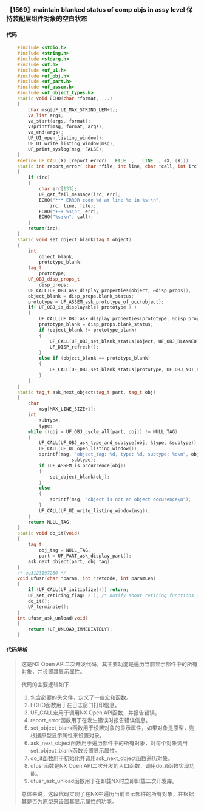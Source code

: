 ### 【1569】maintain blanked status of comp objs in assy level 保持装配层组件对象的空白状态

#### 代码

```cpp
    #include <stdio.h>  
    #include <string.h>  
    #include <stdarg.h>  
    #include <uf.h>  
    #include <uf_ui.h>  
    #include <uf_obj.h>  
    #include <uf_part.h>  
    #include <uf_assem.h>  
    #include <uf_object_types.h>  
    static void ECHO(char *format, ...)  
    {  
        char msg[UF_UI_MAX_STRING_LEN+1];  
        va_list args;  
        va_start(args, format);  
        vsprintf(msg, format, args);  
        va_end(args);  
        UF_UI_open_listing_window();  
        UF_UI_write_listing_window(msg);  
        UF_print_syslog(msg, FALSE);  
    }  
    #define UF_CALL(X) (report_error( __FILE__, __LINE__, #X, (X)))  
    static int report_error( char *file, int line, char *call, int irc)  
    {  
        if (irc)  
        {  
            char err[133];  
            UF_get_fail_message(irc, err);  
            ECHO("*** ERROR code %d at line %d in %s:\n",  
                irc, line, file);  
            ECHO("+++ %s\n", err);  
            ECHO("%s;\n", call);  
        }  
        return(irc);  
    }  
    static void set_object_blank(tag_t object)  
    {  
        int  
            object_blank,  
            prototype_blank;  
        tag_t  
            prototype;  
        UF_OBJ_disp_props_t  
            disp_props;  
        UF_CALL(UF_OBJ_ask_display_properties(object, &disp_props));  
        object_blank = disp_props.blank_status;  
        prototype = UF_ASSEM_ask_prototype_of_occ(object);  
        if( UF_OBJ_is_displayable( prototype ) )  
        {  
            UF_CALL(UF_OBJ_ask_display_properties(prototype, &disp_props));  
            prototype_blank = disp_props.blank_status;  
            if (object_blank != prototype_blank)  
            {  
                UF_CALL(UF_OBJ_set_blank_status(object, UF_OBJ_BLANKED));  
                UF_DISP_refresh();  
            }  
            else if (object_blank == prototype_blank)  
            {  
                UF_CALL(UF_OBJ_set_blank_status(prototype, UF_OBJ_NOT_BLANKED));  
            }  
        }  
    }  
    static tag_t ask_next_object(tag_t part, tag_t obj)  
    {  
        char  
            msg[MAX_LINE_SIZE+1];  
        int  
            subtype,  
            type;  
        while ((obj = UF_OBJ_cycle_all(part, obj)) != NULL_TAG)  
        {  
            UF_CALL(UF_OBJ_ask_type_and_subtype(obj, &type, &subtype));  
            UF_CALL(UF_UI_open_listing_window());  
            sprintf(msg, "object_tag: %d, type: %d, subtype: %d\n", obj, type,  
                        subtype);  
            if (UF_ASSEM_is_occurrence(obj))  
            {  
                set_object_blank(obj);  
            }  
            else  
            {  
                sprintf(msg, "object is not an object occurence\n");  
            }  
            UF_CALL(UF_UI_write_listing_window(msg));  
        }  
        return NULL_TAG;  
    }  
    static void do_it(void)  
    {  
        tag_t  
            obj_tag = NULL_TAG,  
            part = UF_PART_ask_display_part();  
        ask_next_object(part, obj_tag);  
    }  
    /* qq3123197280 */  
    void ufusr(char *param, int *retcode, int paramLen)  
    {  
        if (UF_CALL(UF_initialize())) return;  
        UF_set_retiring_flag( 2 ); /* notify about retiring functions 里海译:通知关于废弃功能 */  
        do_it();  
        UF_terminate();  
    }  
    int ufusr_ask_unload(void)  
    {  
        return (UF_UNLOAD_IMMEDIATELY);  
    }

```

#### 代码解析

> 这是NX Open API二次开发代码，其主要功能是遍历当前显示部件中的所有对象，并设置其显示属性。
>
> 代码的主要逻辑如下：
>
> 1. 包含必要的头文件，定义了一些宏和函数。
> 2. ECHO函数用于在日志窗口打印信息。
> 3. UF_CALL宏用于调用NX Open API函数，并报告错误。
> 4. report_error函数用于在发生错误时报告错误信息。
> 5. set_object_blank函数用于设置对象的显示属性，如果对象是原型，则根据原型显示属性来设置对象。
> 6. ask_next_object函数用于遍历部件中的所有对象，对每个对象调用set_object_blank函数设置显示属性。
> 7. do_it函数用于初始化并调用ask_next_object函数遍历对象。
> 8. ufusr函数是NX Open API二次开发的入口函数，调用do_it函数实现功能。
> 9. ufusr_ask_unload函数用于在卸载NX时立即卸载二次开发库。
>
> 总体来说，这段代码实现了在NX中遍历当前显示部件的所有对象，并根据其是否为原型来设置其显示属性的功能。
>
